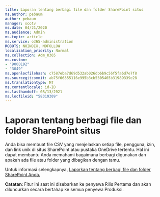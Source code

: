 ```yaml
---
title: Laporan tentang berbagi file dan folder SharePoint situs
ms.author: pebaum
author: pebaum
manager: scotv
ms.date: 04/21/2020
ms.audience: Admin
ms.topic: article
ms.service: o365-administration
ROBOTS: NOINDEX, NOFOLLOW
localization_priority: Normal
ms.collection: Adm_O365
ms.custom:
- "9000192"
- "3049"
ms.openlocfilehash: c7587eba7d69d532ab026db6b9c56f5fa6d7e7f8
ms.sourcegitcommit: ab75f66355116e995b3cb5505465b31989339e28
ms.translationtype: MT
ms.contentlocale: id-ID
ms.lasthandoff: 08/13/2021
ms.locfileid: "58319309"
---
```

# <a name="report-on-file-and-folder-sharing-in-sharepoint-sites"></a>Laporan tentang berbagi file dan folder SharePoint situs

Anda bisa membuat file CSV yang menjelaskan setiap file, pengguna, izin, dan link unik di situs SharePoint atau pustaka OneDrive tertentu. Hal ini dapat membantu Anda memahami bagaimana berbagi digunakan dan apakah ada file atau folder yang dibagikan dengan tamu.

Untuk informasi selengkapnya, [Laporkan tentang berbagi file dan folder SharePoint Anda.](https://docs.microsoft.com/sharepoint/sharing-reports)

**Catatan**: Fitur ini saat ini disebarkan ke penyewa Rilis Pertama dan akan diluncurkan secara bertahap ke semua penyewa Produksi.